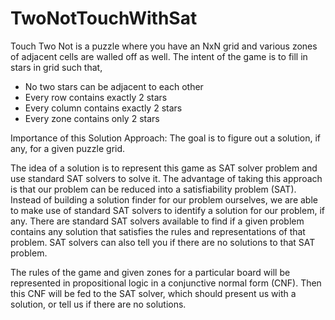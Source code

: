 # TwoNotTouchWithSat
Touch Two Not is a puzzle where you have an NxN grid and various zones of adjacent cells are walled off as well. The intent of the game is to fill in stars in grid such that,

- No two stars can be adjacent to each other
- Every row contains exactly 2 stars
- Every column contains exactly 2 stars
- Every zone contains only 2 stars


Importance of this Solution Approach:
  The goal is to figure out a solution, if any, for a given puzzle grid.

  The idea of a solution is to represent this game as SAT solver problem and use standard SAT solvers to solve it. The advantage of taking this approach is that our problem can be reduced into a satisfiability problem (SAT). Instead of building a solution finder for our problem ourselves, we are able to make use of standard SAT solvers to identify a solution for our problem, if any. There are standard SAT solvers available to find if a given problem contains any solution that satisfies the rules and representations of that problem. SAT solvers can also tell you if there are no solutions to that SAT problem. 

The rules of the game and given zones for a particular board will be represented in propositional logic in a conjunctive normal form (CNF). Then this CNF will be fed to the SAT solver, which should present us with a solution, or tell us if there are no solutions.
